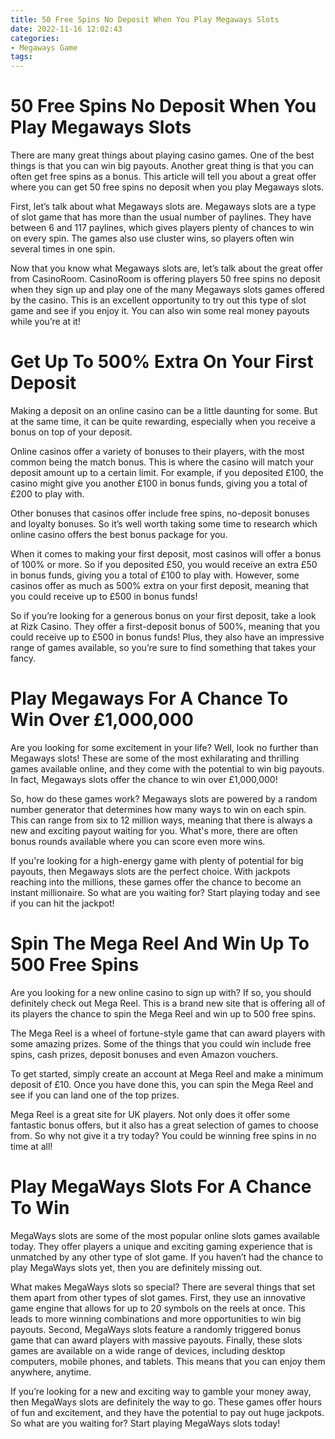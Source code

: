 ```yaml
---
title: 50 Free Spins No Deposit When You Play Megaways Slots
date: 2022-11-16 12:02:43
categories:
- Megaways Game
tags:
---
```



#  50 Free Spins No Deposit When You Play Megaways Slots

There are many great things about playing casino games. One of the best things is that you can win big payouts. Another great thing is that you can often get free spins as a bonus. This article will tell you about a great offer where you can get 50 free spins no deposit when you play Megaways slots.

First, let’s talk about what Megaways slots are. Megaways slots are a type of slot game that has more than the usual number of paylines. They have between 6 and 117 paylines, which gives players plenty of chances to win on every spin. The games also use cluster wins, so players often win several times in one spin.

Now that you know what Megaways slots are, let’s talk about the great offer from CasinoRoom. CasinoRoom is offering players 50 free spins no deposit when they sign up and play one of the many Megaways slots games offered by the casino. This is an excellent opportunity to try out this type of slot game and see if you enjoy it. You can also win some real money payouts while you’re at it!

#  Get Up To 500% Extra On Your First Deposit

Making a deposit on an online casino can be a little daunting for some. But at the same time, it can be quite rewarding, especially when you receive a bonus on top of your deposit.

Online casinos offer a variety of bonuses to their players, with the most common being the match bonus. This is where the casino will match your deposit amount up to a certain limit. For example, if you deposited £100, the casino might give you another £100 in bonus funds, giving you a total of £200 to play with.

Other bonuses that casinos offer include free spins, no-deposit bonuses and loyalty bonuses. So it’s well worth taking some time to research which online casino offers the best bonus package for you.

When it comes to making your first deposit, most casinos will offer a bonus of 100% or more. So if you deposited £50, you would receive an extra £50 in bonus funds, giving you a total of £100 to play with. However, some casinos offer as much as 500% extra on your first deposit, meaning that you could receive up to £500 in bonus funds!

So if you’re looking for a generous bonus on your first deposit, take a look at Rizk Casino. They offer a first-deposit bonus of 500%, meaning that you could receive up to £500 in bonus funds! Plus, they also have an impressive range of games available, so you’re sure to find something that takes your fancy.

#  Play Megaways For A Chance To Win Over £1,000,000

Are you looking for some excitement in your life? Well, look no further than Megaways slots! These are some of the most exhilarating and thrilling games available online, and they come with the potential to win big payouts. In fact, Megaways slots offer the chance to win over £1,000,000!

So, how do these games work? Megaways slots are powered by a random number generator that determines how many ways to win on each spin. This can range from six to 12 million ways, meaning that there is always a new and exciting payout waiting for you. What's more, there are often bonus rounds available where you can score even more wins.

If you're looking for a high-energy game with plenty of potential for big payouts, then Megaways slots are the perfect choice. With jackpots reaching into the millions, these games offer the chance to become an instant millionaire. So what are you waiting for? Start playing today and see if you can hit the jackpot!

#  Spin The Mega Reel And Win Up To 500 Free Spins

Are you looking for a new online casino to sign up with? If so, you should definitely check out Mega Reel. This is a brand new site that is offering all of its players the chance to spin the Mega Reel and win up to 500 free spins.

The Mega Reel is a wheel of fortune-style game that can award players with some amazing prizes. Some of the things that you could win include free spins, cash prizes, deposit bonuses and even Amazon vouchers.

To get started, simply create an account at Mega Reel and make a minimum deposit of £10. Once you have done this, you can spin the Mega Reel and see if you can land one of the top prizes.

Mega Reel is a great site for UK players. Not only does it offer some fantastic bonus offers, but it also has a great selection of games to choose from. So why not give it a try today? You could be winning free spins in no time at all!

#  Play MegaWays Slots For A Chance To Win

MegaWays slots are some of the most popular online slots games available today. They offer players a unique and exciting gaming experience that is unmatched by any other type of slot game. If you haven’t had the chance to play MegaWays slots yet, then you are definitely missing out.

What makes MegaWays slots so special? There are several things that set them apart from other types of slot games. First, they use an innovative game engine that allows for up to 20 symbols on the reels at once. This leads to more winning combinations and more opportunities to win big payouts. Second, MegaWays slots feature a randomly triggered bonus game that can award players with massive payouts. Finally, these slots games are available on a wide range of devices, including desktop computers, mobile phones, and tablets. This means that you can enjoy them anywhere, anytime.

If you’re looking for a new and exciting way to gamble your money away, then MegaWays slots are definitely the way to go. These games offer hours of fun and excitement, and they have the potential to pay out huge jackpots. So what are you waiting for? Start playing MegaWays slots today!